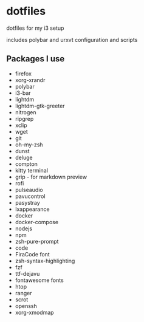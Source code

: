 # dotfiles
dotfiles for my i3 setup

includes polybar and urxvt configuration and scripts

## Packages I use

* firefox
* xorg-xrandr
* polybar
* i3-bar
* lightdm
* lightdm-gtk-greeter
* nitrogen
* ripgrep
* xclip
* wget
* git
* oh-my-zsh
* dunst
* deluge
* compton
* kitty terminal
* grip - for markdown preview
* rofi
* pulseaudio
* pavucontrol
* pasystray
* lxappearance
* docker
* docker-compose
* nodejs
* npm
* zsh-pure-prompt
* code
* FiraCode font
* zsh-syntax-highlighting
* fzf
* ttf-dejavu
* fontawesome fonts
* htop
* ranger
* scrot
* openssh
* xorg-xmodmap
